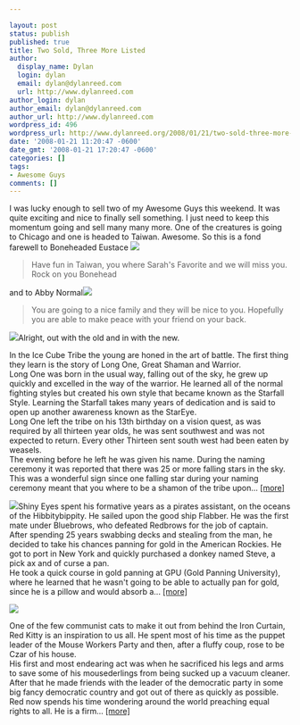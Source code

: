 ```yaml
---

layout: post
status: publish
published: true
title: Two Sold, Three More Listed
author:
  display_name: Dylan
  login: dylan
  email: dylan@dylanreed.com
  url: http://www.dylanreed.com
author_login: dylan
author_email: dylan@dylanreed.com
author_url: http://www.dylanreed.com
wordpress_id: 496
wordpress_url: http://www.dylanreed.org/2008/01/21/two-sold-three-more-listed/
date: '2008-01-21 11:20:47 -0600'
date_gmt: '2008-01-21 17:20:47 -0600'
categories: []
tags:
- Awesome Guys
comments: []
---
```


I was lucky enough to sell two of my Awesome Guys this weekend. It was quite exciting and nice to finally sell something. I just need to keep this momentum going and sell many many more. One of the creatures is going to Chicago and one is headed to Taiwan. Awesome. So this is a fond farewell to Boneheaded Eustace [![][1]][2]

   [1]: http://images.etsy.com/all_images/c/c36/fca/il_430xN.16753677.jpg
   [2]: http://awesomeguy.etsy.com

> Have fun in Taiwan, you where Sarah's Favorite and we will miss you. Rock on you Bonehead

  
and to Abby Normal[![][3]][4]

   [3]: http://images.etsy.com/all_images/0/005/b34/il_430xN.17692191.jpg
   [4]: http://awesomeguy.etsy.com

> You are going to a nice family and they will be nice to you. Hopefully you are able to make peace with your friend on your back.

  
[![][5]][6]Alright, out with the old and in with the new.

   [5]: http://images.etsy.com/all_images/3/3fa/34c/il_430xN.17887694.jpg
   [6]: http://www.etsy.com/view_listing.php?listing_id=9055768

In the Ice Cube Tribe the young are honed in the art of battle. The first thing they learn is the story of Long One, Great Shaman and Warrior.  
Long One was born in the usual way, falling out of the sky, he grew up quickly and excelled in the way of the warrior. He learned all of the normal fighting styles but created his own style that became known as the Starfall Style. Learning the Starfall takes many years of dedication and is said to open up another awareness known as the StarEye.  
Long One left the tribe on his 13th birthday on a vision quest, as was required by all thirteen year olds, he was sent southwest and was not expected to return. Every other Thirteen sent south west had been eaten by weasels.  
The evening before he left he was given his name. During the naming ceremony it was reported that there was 25 or more falling stars in the sky. This was a wonderful sign since one falling star during your naming ceremony meant that you where to be a shamon of the tribe upon... [[more]][7]

   [7]: http://www.etsy.com/view_listing.php?listing_id=9055768

[![][8]][9]Shiny Eyes spent his formative years as a pirates assistant, on the oceans of the Hibbitybippity. He sailed upon the good ship Flabber. He was the first mate under Bluebrows, who defeated Redbrows for the job of captain.  
After spending 25 years swabbing decks and stealing from the man, he decided to take his chances panning for gold in the American Rockies. He got to port in New York and quickly purchased a donkey named Steve, a pick ax and of curse a pan.  
He took a quick course in gold panning at GPU (Gold Panning University), where he learned that he wasn't going to be able to actually pan for gold, since he is a pillow and would absorb a... [[more]][9]

   [8]: http://images.etsy.com/all_images/d/d03/56d/il_430xN.17886617.jpg
   [9]: http://www.etsy.com/view_listing.php?listing_id=9055452

[![][10]][11]

   [10]: http://images.etsy.com/all_images/b/b05/985/il_430xN.17739637.jpg
   [11]: http://www.etsy.com/view_listing.php?listing_id=9010987

One of the few communist cats to make it out from behind the Iron Curtain, Red Kitty is an inspiration to us all. He spent most of his time as the puppet leader of the Mouse Workers Party and then, after a fluffy coup, rose to be Czar of his house.  
His first and most endearing act was when he sacrificed his legs and arms to save some of his mousederlings from being sucked up a vacuum cleaner. After that he made friends with the leader of the democratic party in some big fancy democratic country and got out of there as quickly as possible.  
Red now spends his time wondering around the world preaching equal rights to all. He is a firm... [[more]][12]

   [12]: http://www.etsy.com/view_listing.php?listing_id=9010987

